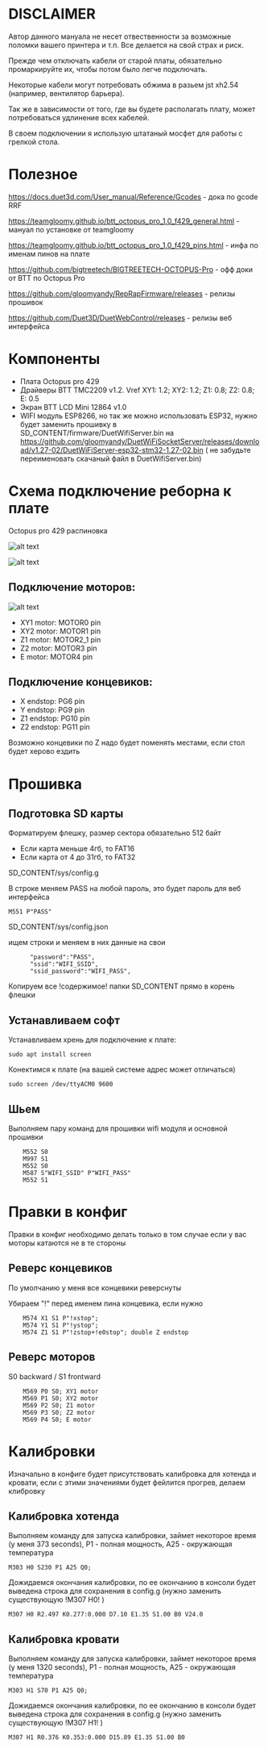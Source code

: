 # DISCLAIMER

Автор данного мануала не несет отвественности за возможные поломки вашего принтера и т.п. Все делается на свой страх и риск.

Прежде чем отключать кабели от старой платы, обязательно промаркируйте их, чтобы потом было легче подключать.

Некоторые кабели могут потребовать обжима в разьем jst xh2.54 (например, вентилятор барьера). 

Так же в зависимости от того, где вы будете располагать плату, может потребоваться удлинение всех кабелей.

В своем подключении я использую штатаный мосфет для работы с грелкой стола.

# Полезное

https://docs.duet3d.com/User_manual/Reference/Gcodes - дока по gcode RRF

https://teamgloomy.github.io/btt_octopus_pro_1.0_f429_general.html - мануал по установке от teamgloomy

https://teamgloomy.github.io/btt_octopus_pro_1.0_f429_pins.html - инфа по именам пинов на плате

https://github.com/bigtreetech/BIGTREETECH-OCTOPUS-Pro - офф доки от BTT по Octopus Pro

https://github.com/gloomyandy/RepRapFirmware/releases - релизы прошивок

https://github.com/Duet3D/DuetWebControl/releases - релизы веб интерфейса



# Компоненты 

- Плата Octopus pro 429
- Драйверы BTT TMC2209 v1.2. Vref XY1: 1.2; XY2: 1.2; Z1: 0.8; Z2: 0.8; E: 0.5
- Экран BTT LCD Mini 12864 v1.0
- WIFI модуль  ESP8266, но так же можно использовать ESP32, нужно будет заменить прошивку в SD_CONTENT/firmware/DuetWifiServer.bin на https://github.com/gloomyandy/DuetWiFiSocketServer/releases/download/v1.27-02/DuetWiFiServer-esp32-stm32-1.27-02.bin ( не забудьте переименовать скачаный файл в DuetWifiServer.bin)

# Схема подключение реборна к плате

Octopus pro 429 распиновка

![alt text](./img/btt_octopus_pro_1.0_pins.png)

![alt text](./img/board_with_marks.jpg)

## Подключение моторов:

![alt text](./img/btt_octopus_1.1_spi.png)

- XY1 motor: MOTOR0 pin
- XY2 motor: MOTOR1 pin
- Z1 motor: MOTOR2_1 pin
- Z2 motor: MOTOR3 pin
- E motor: MOTOR4 pin

## Подключение концевиков:

- X endstop: PG6 pin
- Y endstop: PG9 pin
- Z1 endstop: PG10 pin
- Z2 endstop: PG11 pin

Возможно концевики по Z надо будет поменять местами, если стол будет херово ездить

# Прошивка

## Подготовка SD карты

Форматируем флешку, размер сектора обязательно 512 байт

- Если карта меньше 4гб, то FAT16
- Если карта от 4 до 31гб, то FAT32

SD_CONTENT/sys/config.g

В строке меняем PASS на любой пароль, это будет пароль для веб интерфейса

`M551 P"PASS" ` 

SD_CONTENT/sys/config.json

ищем строки и меняем в них данные на свои

```
      "password":"PASS",
      "ssid":"WIFI_SSID",
      "ssid_password":"WIFI_PASS",
 ```

Копируем все !содержимое! папки SD_CONTENT прямо в корень флешки

## Устанавливаем софт
Устанавливаем хрень для подключение к плате:

`sudo apt install screen`

Конектимся к плате (на вашей системе адрес может отличаться)

`sudo screen /dev/ttyACM0 9600`

## Шьем
Выполняем пару команд для прошивки wifi модуля и основной прошивки

```
	M552 S0
	M997 S1
	M552 S0
	M587 S"WIFI_SSID" P"WIFI_PASS"
	M552 S1
```

# Правки в конфиг

Правки в конфиг необходимо делать только в том случае если у вас моторы катаются не в те стороны


## Реверс концевиков

По умолчанию у меня все концевики реверснуты

Убираем "!" перед именем пина концевика, если нужно

```
	M574 X1 S1 P"!xstop";
	M574 Y1 S1 P"!ystop";
	M574 Z1 S1 P"!zstop+!e0stop"; double Z endstop
```

## Реверс моторов

S0 backward / S1 frontward

```
	M569 P0 S0; XY1 motor
	M569 P1 S0; XY2 motor
	M569 P2 S0; Z1 motor
	M569 P3 S0; Z2 motor
	M569 P4 S0; E motor
```

# Калибровки

Изначально в конфиге будет присутствовать калибровка для хотенда и кровати, если с этими значениями будет фейлится прогрев, делаем клибровку

## Калибровка хотенда

Выполняем команду для запуска калибровки, займет некоторое время (у меня 373 seconds), P1 - полная мощность, A25 - окружающая температура

`M303 H0 S230 P1 A25 Q0;`

Дожидаемся окончания калибровки, по ее окончанию в консоли будет выведена строка для сохранения в config.g (нужно заменить существующую !M307 H0! )

`M307 H0 R2.497 K0.277:0.000 D7.10 E1.35 S1.00 B0 V24.0`


## Калибровка кровати

Выполняем команду для запуска калибровки, займет некоторое время (у меня 1320 seconds), P1 - полная мощность, A25 - окружающая температура

`M303 H1 S70 P1 A25 Q0;`

Дожидаемся окончания калибровки, по ее окончанию в консоли будет выведена строка для сохранения в config.g (нужно заменить существующую !M307 H1! )

`M307 H1 R0.376 K0.353:0.000 D15.89 E1.35 S1.00 B0`
